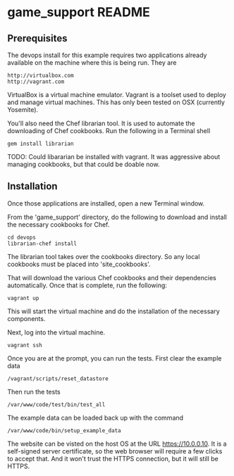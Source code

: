 game\_support README
====================

Prerequisites
--------------------
The devops install for this example requires two applications already
available on the machine where this is being run. They are

    http://virtualbox.com
    http://vagrant.com

VirtualBox is a virtual machine emulator. Vagrant is a toolset used
to deploy and manage virtual machines. This has only been tested on
OSX (currently Yosemite).

You'll also need the Chef librarian tool. It is used to automate the
downloading of Chef cookbooks. Run the following in a Terminal shell

    gem install librarian

TODO: Could libararian be installed with vagrant. It was aggressive
about managing cookbooks, but that could be doable now.

Installation
--------------------
Once those applications are installed, open a new Terminal window.

From the 'game\_support' directory, do the following to download and
install the necessary cookbooks for Chef.

    cd devops
    librarian-chef install

The librarian tool takes over the cookbooks directory. So any local
cookbooks must be placed into 'site\_cookbooks'.

That will download the various Chef cookbooks and their dependencies
automatically. Once that is complete, run the following:

    vagrant up 

This will start the virtual machine and do the installation of the
necessary components.

Next, log into the virtual machine.

    vagrant ssh

Once you are at the prompt, you can run the tests. First clear the
example data

    /vagrant/scripts/reset_datastore

Then run the tests

    /var/www/code/test/bin/test_all

The example data can be loaded back up with the command

    /var/www/code/bin/setup_example_data

The website can be visted on the host OS at the URL https://10.0.0.10. It is a self-signed server
certificate, so the web browser will require a few clicks to accept that. And it won't trust the
HTTPS connection, but it will still be HTTPS.

